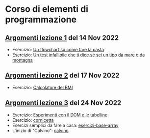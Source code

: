 # Corso di elementi di programmazione  

## [Argomenti lezione 1](1-intro-variabili-condizioni.md) del 14 Nov 2022  
- Esercizio: [Un flowchart su come fare la pasta](https://www.figma.com/file/k0M7EjNgv7DJxqu54JVWgg/Untitled?node-id=24%3A28)
- Esercizio: [Un test infallibile che ti dice se sei un tipo da mare o da montagna](https://github.com/lichfolky/elementi-js-2022/tree/main/test-mare-montagna/)
  
## [Argomenti lezione 2](2-logica-cicli.md) del 17 Nov 2022  
- Esercizio: [Calcolatore del BMI](https://github.com/lichfolky/elementi-js-2022/tree/main/bmi-calc/)

## [Argomenti lezione 3](3-arrays.md) del 24 Nov 2022   
- Esercizio: [Esperimenti con il DOM e le tabelline](https://github.com/lichfolky/elementi-js-2022/tree/main/lista-spesa-tabelline/)  
- Esercizio: [cornicetta](https://github.com/lichfolky/elementi-js-2022/tree/main/cornicetta/)
- Esercizi semplici da fare a casa: [esercizi-base-array](https://github.com/lichfolky/elementi-js-2022/tree/main/esercizi-base-array/)
- L'inizio di "Calvino": [calvino](https://github.com/lichfolky/elementi-js-2022/tree/main/calvino/)
